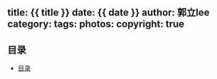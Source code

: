 title: {{ title }}
date: {{ date }}
author: 郭立lee
category:
tags:
photos:
copyright: true
---

<!-- @import "[TOC]" {cmd="toc" depthFrom=2 depthTo=6 orderedList=false} -->
<!-- code_chunk_output -->
## 目录
* [目录](#目录)

<!-- /code_chunk_output -->
